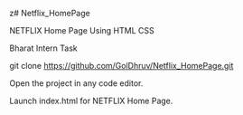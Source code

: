 z# Netflix_HomePage

NETFLIX Home Page Using HTML CSS 

Bharat Intern Task 


git clone https://github.com/GolDhruv/Netflix_HomePage.git

Open the project in any code editor.

Launch index.html for NETFLIX Home Page.